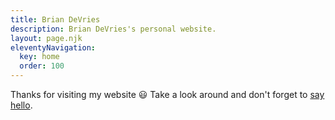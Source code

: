 ```yaml
---
title: Brian DeVries
description: Brian DeVries's personal website.
layout: page.njk
eleventyNavigation:
  key: home
  order: 100
---
```


Thanks for visiting my website 😃 Take a look around and don't forget to [say hello](/contact).
